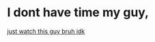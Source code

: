 # I dont have time my guy,

[just watch this guy bruh idk](https://www.youtube.com/watch?v=coOTEc-0OGw&t=1s)
